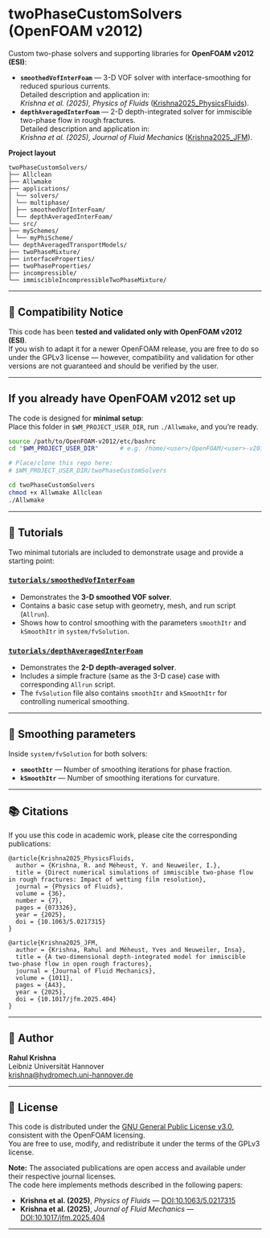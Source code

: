 # twoPhaseCustomSolvers (OpenFOAM v2012)

Custom two-phase solvers and supporting libraries for **OpenFOAM v2012 (ESI)**:

- **`smoothedVofInterFoam`** — 3-D VOF solver with interface-smoothing for reduced spurious currents.  
  Detailed description and application in:  
  *Krishna et al. (2025), Physics of Fluids* ([Krishna2025_PhysicsFluids](#-citations)).
- **`depthAveragedInterFoam`** — 2-D depth-integrated solver for immiscible two-phase flow in rough fractures.  
  Detailed description and application in:  
  *Krishna et al. (2025), Journal of Fluid Mechanics* ([Krishna2025_JFM](#-citations)).


**Project layout**
```
twoPhaseCustomSolvers/
├── Allclean
├── Allwmake
├── applications/
│ └── solvers/
│ └── multiphase/
│ ├── smoothedVofInterFoam/
│ └── depthAveragedInterFoam/
└── src/
├── mySchemes/
│ └── myPhiScheme/
└── depthAveragedTransportModels/
├── twoPhaseMixture/
├── interfaceProperties/
├── twoPhaseProperties/
├── incompressible/
└── immiscibleIncompressibleTwoPhaseMixture/
```

---

## 🔧 Compatibility Notice

This code has been **tested and validated only with OpenFOAM v2012 (ESI)**.  
If you wish to adapt it for a newer OpenFOAM release, you are free to do so under the GPLv3 license — however, compatibility and validation for other versions are not guaranteed and should be verified by the user.

---

## If you already have OpenFOAM v2012 set up
The code is designed for **minimal setup**:  
Place this folder in `$WM_PROJECT_USER_DIR`, run `./Allwmake`, and you’re ready.
```bash
source /path/to/OpenFOAM-v2012/etc/bashrc
cd "$WM_PROJECT_USER_DIR"      # e.g. /home/<user>/OpenFOAM/<user>-v2012

# Place/clone this repo here:
# $WM_PROJECT_USER_DIR/twoPhaseCustomSolvers

cd twoPhaseCustomSolvers
chmod +x Allwmake Allclean
./Allwmake
```
---
## 📖 Tutorials

Two minimal tutorials are included to demonstrate usage and provide a starting point:

### [`tutorials/smoothedVofInterFoam`](tutorials/smoothedVofInterFoam)
- Demonstrates the **3-D smoothed VOF solver**.
- Contains a basic case setup with geometry, mesh, and run script (`Allrun`).
- Shows how to control smoothing with the parameters `smoothItr` and `kSmoothItr` in `system/fvSolution`.

### [`tutorials/depthAveragedInterFoam`](tutorials/depthAveragedInterFoam)
- Demonstrates the **2-D depth-averaged solver**.
- Includes a simple fracture (same as the 3-D case) case with corresponding `Allrun` script.
- The `fvSolution` file also contains `smoothItr` and `kSmoothItr` for controlling numerical smoothing.

---

## 🔧 Smoothing parameters

Inside `system/fvSolution` for both solvers:

- **`smoothItr`** — Number of smoothing iterations for phase fraction.
- **`kSmoothItr`** — Number of smoothing iterations for curvature.



---

## 📚 Citations
If you use this code in academic work, please cite the corresponding publications:
```
@article{Krishna2025_PhysicsFluids,
  author = {Krishna, R. and Méheust, Y. and Neuweiler, I.},
  title = {Direct numerical simulations of immiscible two-phase flow in rough fractures: Impact of wetting film resolution},
  journal = {Physics of Fluids},
  volume = {36},
  number = {7},
  pages = {073326},
  year = {2025},
  doi = {10.1063/5.0217315}
}

@article{Krishna2025_JFM,
  author = {Krishna, Rahul and Méheust, Yves and Neuweiler, Insa},
  title = {A two-dimensional depth-integrated model for immiscible two-phase flow in open rough fractures},
  journal = {Journal of Fluid Mechanics},
  volume = {1011},
  pages = {A43},
  year = {2025},
  doi = {10.1017/jfm.2025.404}
}
```

---

## 👤 Author

**Rahul Krishna**   
Leibniz Universität Hannover  
krishna@hydromech.uni-hannover.de

---

## 📝 License

This code is distributed under the [GNU General Public License v3.0](https://www.gnu.org/licenses/gpl-3.0.html), consistent with the OpenFOAM licensing.  
You are free to use, modify, and redistribute it under the terms of the GPLv3 license.

**Note:** The associated publications are open access and available under their respective journal licenses.  
The code here implements methods described in the following papers:

- **Krishna et al. (2025)**, *Physics of Fluids* — [DOI:10.1063/5.0217315](https://doi.org/10.1063/5.0217315)  
- **Krishna et al. (2025)**, *Journal of Fluid Mechanics* — [DOI:10.1017/jfm.2025.404](https://doi.org/10.1017/jfm.2025.404)
---





